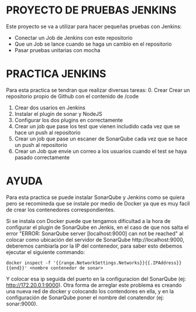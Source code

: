 # PROYECTO DE PRUEBAS JENKINS
Este proyecto se va a utilizar para hacer pequeñas pruebas con Jenkins:
* Conectar un Job de Jenkins con este repositorio
* Que un Job se lance cuando se haga un cambio en el repositorio
* Pasar pruebas unitarias con mocha

# PRACTICA JENKINS
Para esta practica se tendran que realizar diversas tareas:
0. Crear Crear un repositorio propio de Github con el contenido de /code
1. Crear dos usarios en Jenkins
2. Instalar el plugin de sonar y NodeJS
3. Configurar los dos plugins en correctamente  
4. Crear un job que pase los test que vienen includido cada vez que se hace un push al repositorio
5. Crear un job que pase un escaner de SonarQube cada vez que se hace un push al repositorio
6. Crear un Job que envie un correo a los usuarios cuando el test se haya pasado correctamente

# AYUDA 
Para esta practica se puede instalar SonarQube y Jenkins como se quiera pero se recomineda que se 
instale por medio de Docker ya que es muy facil de crear los contenedores correspondientes.

Si se instala con Docker puede que tengamos dificultad a la hora de configurar el plugin de SonarQube en Jenkis,
en el caso de que nos salta el error "ERROR: SonarQube server [localhost:9000] can not be reached" al colocar 
como ubicación del servidor de SonarQube http://localhost:9000, deberemos cambiarla por la IP del contenedor,
para saber esto debemos ejecutar el siguiente commando: 

```
docker inspect -f '{{range.NetworkSettings.Networks}}{{.IPAddress}}{{end}}' <nombre contenedor de sonar>
```

Y colocar esa ip seguida del puerto en la configuracion del SonarQube (ej: http://172.20.0.1:9000). Otra forma de
arreglar este problema es creando una nueva red de docker y colocando los contendores en ella, y en la configuración
de SonarQube poner el nombre del conatendor (ej: sonar:9000). 
